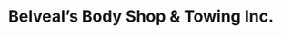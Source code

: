 ---
title: "Belveal’s Body Shop & Towing Inc."
url: /pinedale/belveals-body-shop-und-towing-inc/
shop: Autowerkstatt
---